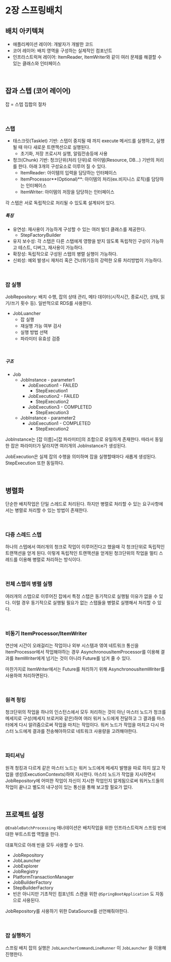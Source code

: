 # 2장 스프링배치

## 배치 아키텍쳐

- 애플리케이션 레이어: 개발자가 개발한 코드
- 코어 레이어: 배치 영역을 구성하는 실제적인 컴포넌트
- 인프라스트럭쳐 레이어: ItemReader, ItemWriter와 같이 여러 문제를 해결할 수 있는 클래스와 인터페이스

<br/>

## 잡과 스텝 (코어 레이어)

잡 = 스텝 집합의 절차

<br/>

### 스탭

- 태스크릿(Tasklet) 기반: 스텝이 중지될 때 까지 execute 메서드를 실행하고, 실행될 때 마다 새로운 트랜잭션으로 실행된다.
  - 초기화, 저장 프로시저 실행, 알림전송등에 사용
- 청크(Chunk) 기반: 청크단위(처리 단위)로 아이템(Resource, DB...) 기반의 처리를 한다. 아래 3개의 구성요소로 이루어 질 수 있다.
  - ItemReader: 아이템의 입력을 담당하는 인터페이스 
  - ItemProcessor**(Optional)**: 아이템의 처리(ex.비지니스 로직)를 담당하는 인터페이스
  - ItemWriter: 아이템의 저장을 담당하는 인터페이스

각 스텝은 서로 독립적으로 처리될 수 있도록 설계되어 있다.

##### 특징

- 유연성: 재사용이 가능하게 구성할 수 있는 여러 빌더 클래스를 제공한다.
  - StepFactoryBuilder
- 유지 보수성: 각 스탭은 다른 스탭에게 영향을 받지 않도록 독립적인 구성이 가능하고 테스트, 디버그, 재사용이 가능하다.
- 확장성: 독립적으로 구성된 스탭의 병렬 실행이 가능하다.
- 신뢰성: 예외 발생시 재처리 혹은 건너뛰기등의 강력한 오류 처리방법이 가능하다.

<br/>

### 잡 실행

JobRepository: 배치 수행, 잡의 상태 관리, 메타 데이터(시작시간, 종료시간, 상태, 읽기/쓰기 횟수 등). 일반적으로 RDS를 사용한다.

- JobLuancher
  - 잡 실행
  - 재실행 가능 여부 검사
  - 실행 방법 선택
  - 파라미터 유효성 검증

<br/>

##### 구조

- Job
  - JobInstance - parameter1
    - JobExecution1 - FAILED
      - StepExecution1
    - JobExecution2 - FAILED
      - StepExecution2
    - JobExecution3 - COMPLETED
      - StepExecution3
  - JobInstance - parameter2
    - JobExecution1 - COMPLETED
      - StepExecution2

JobInstance는 [잡 이름]+[잡 파라미터]의 조합으로 유일하게 존재한다. 따라서 동일한 잡은 파라미터가 달라지면 여러개의 JobInstance가 생성된다.

JobExecution은 실제 잡의 수행을 의미하며 잡을 실행할때마다 새롭게 생성된다. StepExecution 또한 동일하다.

<br/>

## 병렬화

단순한 배치작업은 단일 스레드로 처리된다. 하지만 병렬로 처리할 수 있는 요구사항에서는 병렬로 처리할 수 있는 방법이 존재한다.

<br/>

### 다중 스레드 스텝

하나의 스텝에서 여러개의 청크로 작업이 이루어진다고 했을때 각 청크단위로 독립적인 트랜잭션을 얻게 된다. 이렇게 독립적인 트랜잭션을 얻게된 청크단위의 작업을 멀티 스레드를 이용해 병렬로 처리하는 방식이다.

<br/>

### 전체 스텝의 병렬 실행

여러개의 스탭으로 이루어진 잡에서 특정 스탭은 동기적으로 실행될 이유가 없을 수 있다. 이럴 경우 동기적으로 실행될 필요가 없는 스탭들을 병렬로 실행해서 처리할 수 있다.

<br/>

### 비동기 ItemProcessor/ItemWriter

연산에 시간이 오래걸리는 작업이나 외부 시스템과 엮여 네트워크 통신을 ItemProcessor에서 작업해야하는 경우 AsynchronousItemProcessor를 이용해 결과를 ItemWriter에게 넘기는 것이 아니라 Future를 넘겨 줄 수 있다.

마찬가지로 ItemWriter에서는 Future를 처리하기 위해 AsynchronousItemWriter를 사용하여 처리하면된다.

<br/>

### 원격 청킹

청크단위의 작업을 하나의 인스턴스에서 모두 처리하는 것이 아닌 마스터 노드가 청크를 메세지로 구성(메세지 브로커와 같은)하여 여러 워커 노드에게 전달하고 그 결과를 마스터에게 다시 알려줌으로써 작업을 마치는 작업이다. 워커 노드가 작업을 마치고 다시 마스터 노드에게 결과를 전송해야하므로 네트워크 사용량을 고려해야한다.

<br/>

### 파티셔닝

원격 청킹과 다르게 같은 마스터 노드는 워커 노드에게 메세지 발행을 따로 하지 않고 작업을 생성(ExecutionContexts)하여 지시한다. 마스터 노드가 작업을 지시하면서 JobRepository에 어떠한 작업이 자신이 지시한 작업인지 알게됨으로써 워커노드들의 작업이 끝나고 별도의 내구성이 있는 통신을 통해 보고할 필요가 없다.

<br/>

## 프로젝트 설정

`@EnableBatchProcessing` 애너테이션은 배치작업을 위한 인프라스트럭쳐 스프링 빈에 대한 부트스트랩 역할을 한다. 

대표적으로 아래 빈을 모두 사용할 수 있다.

- JobRepository
- JobLauncher
- JobExplorer
- JobRegistry
- PlatformTransactionManager
- JobBuilderFactory
- StepBuilderFactory
- 빈은 아니지만 기초적인 컴포넌트 스캔을 위한 `@SpringBootApplication` 도 자동으로 사용된다.

JobRepository를 사용하기 위한 DataSource를 선언해줘야한다.

<br/>

### 잡 실행하기

스프링 배치 잡의 실행은 `JobLauncherCommandLineRunner` 이 `JobLauncher` 을 이용해 진행한다.
